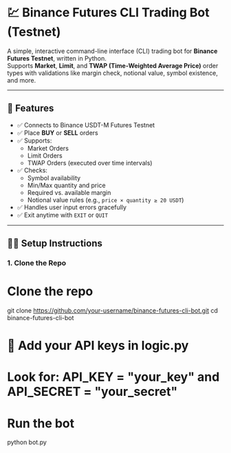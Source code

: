 # 💹 Binance Futures CLI Trading Bot (Testnet)

A simple, interactive command-line interface (CLI) trading bot for **Binance Futures Testnet**, written in Python.  
Supports **Market**, **Limit**, and **TWAP (Time-Weighted Average Price)** order types with validations like margin check, notional value, symbol existence, and more.

---

## 🚀 Features

- ✅ Connects to Binance USDT-M Futures Testnet
- ✅ Place **BUY** or **SELL** orders
- ✅ Supports:
  - Market Orders
  - Limit Orders
  - TWAP Orders (executed over time intervals)
- ✅ Checks:
  - Symbol availability
  - Min/Max quantity and price
  - Required vs. available margin
  - Notional value rules (e.g., `price × quantity ≥ 20 USDT`)
- ✅ Handles user input errors gracefully
- ✅ Exit anytime with `EXIT` or `QUIT`

---

## 🧑‍💻 Setup Instructions

### 1. Clone the Repo
# Clone the repo
git clone https://github.com/your-username/binance-futures-cli-bot.git
cd binance-futures-cli-bot

# 🔑 Add your API keys in logic.py 
# Look for: API_KEY = "your_key" and API_SECRET = "your_secret"

# Run the bot
python bot.py
